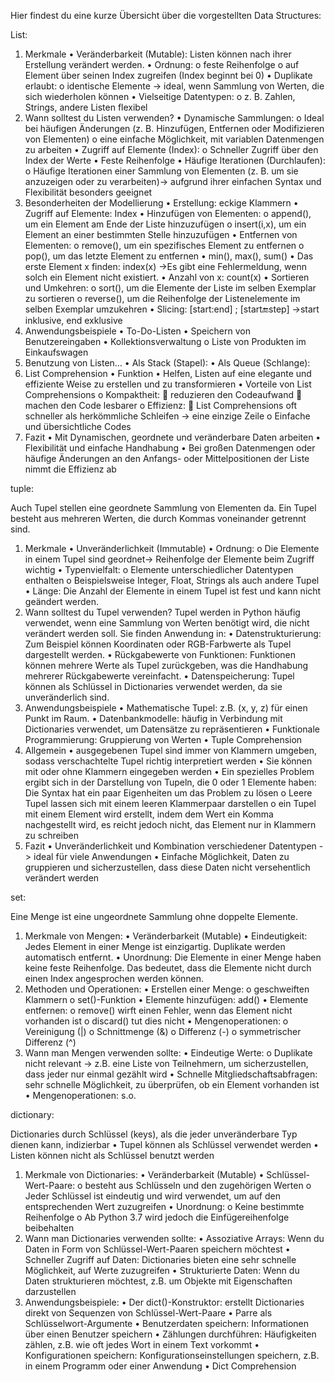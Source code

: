 Hier findest du eine kurze Übersicht über die vorgestellten Data Structures:

List:


1.	Merkmale
•	Veränderbarkeit (Mutable): Listen können nach ihrer Erstellung verändert werden.
  •	Ordnung:
    o	feste Reihenfolge
    o	auf Element über seinen Index zugreifen (Index beginnt bei 0)
  •	Duplikate erlaubt: 
    o	identische Elemente -> ideal, wenn Sammlung von Werten, die sich wiederholen können
  •	Vielseitige Datentypen: 
    o	z. B. Zahlen, Strings, andere Listen flexibel
3. Wann solltest du Listen verwenden?
  •	Dynamische Sammlungen: 
    o	Ideal bei häufigen Änderungen (z. B. Hinzufügen, Entfernen oder Modifizieren von Elementen)
    o	eine einfache Möglichkeit, mit variablen Datenmengen zu arbeiten
  •	Zugriff auf Elemente (Index): 
    o	Schneller Zugriff über den Index der Werte
  •	Feste Reihenfolge
  •	Häufige Iterationen (Durchlaufen): 
    o	Häufige Iterationen einer Sammlung von Elementen (z. B. um sie anzuzeigen oder zu verarbeiten)-> aufgrund ihrer einfachen Syntax und Flexibilität besonders geeignet
4. Besonderheiten der Modellierung
  •	Erstellung: eckige Klammern
  •	Zugriff auf Elemente: Index
  •	Hinzufügen von Elementen: 
    o	append(), um ein Element am Ende der Liste hinzuzufügen
    o	insert(i,x), um ein Element an einer bestimmten Stelle hinzuzufügen
  •	Entfernen von Elementen:
    o	remove(), um ein spezifisches Element zu entfernen
    o	pop(), um das letzte Element zu entfernen
  •	min(), max(), sum()
  •	Das erste Element x finden: index(x) ->Es gibt eine Fehlermeldung, wenn solch ein Element nicht existiert.
  •	Anzahl von x: count(x)
  •	Sortieren und Umkehren: 
    o	sort(), um die Elemente der Liste im selben Exemplar zu sortieren
    o	reverse(), um die Reihenfolge der Listenelemente im selben Exemplar umzukehren
  •	Slicing: [start:end] ; [start:end:step] ->start inklusive, end exklusive
5. Anwendungsbeispiele
  •	To-Do-Listen
  •	Speichern von Benutzereingaben
  •	Kollektionsverwaltung
    o	Liste von Produkten im Einkaufswagen
6. Benutzung von Listen…
  •	Als Stack (Stapel):
  •	Als Queue (Schlange):
7. List Comprehension
  •	Funktion
  •	Helfen, Listen auf eine elegante und effiziente Weise zu erstellen und zu transformieren
  •	Vorteile von List Comprehensions
    o	Kompaktheit:
       reduzieren den Codeaufwand 
      	machen den Code lesbarer
    o	Effizienz: 
      	List Comprehensions oft schneller als herkömmliche Schleifen -> eine einzige Zeile
    o	Einfache und übersichtliche Codes
8. Fazit
  •	Mit Dynamischen, geordnete und veränderbare Daten arbeiten
  •	Flexibilität und einfache Handhabung
  •	Bei großen Datenmengen oder häufige Änderungen an den Anfangs- oder Mittelpositionen der Liste nimmt die Effizienz ab


tuple:


Auch Tupel stellen eine geordnete Sammlung von Elementen da. Ein Tupel besteht aus mehreren Werten, die durch Kommas voneinander getrennt sind.
1. Merkmale
  •	Unveränderlichkeit (Immutable)
  •	Ordnung: 
    o	Die Elemente in einem Tupel sind geordnet-> Reihenfolge der Elemente beim Zugriff wichtig 
  •	Typenvielfalt: 
    o	Elemente unterschiedlicher Datentypen enthalten
    o	Beispielsweise Integer, Float, Strings als auch andere Tupel 
  •	Länge: Die Anzahl der Elemente in einem Tupel ist fest und kann nicht geändert werden.
2. Wann solltest du Tupel verwenden?
  Tupel werden in Python häufig verwendet, wenn eine Sammlung von Werten benötigt wird, die nicht verändert werden soll. Sie finden Anwendung in:
  •	Datenstrukturierung: Zum Beispiel können Koordinaten oder RGB-Farbwerte als Tupel dargestellt werden.
  •	Rückgabewerte von Funktionen: Funktionen können mehrere Werte als Tupel zurückgeben, was die Handhabung mehrerer Rückgabewerte vereinfacht.
  •	Datenspeicherung: Tupel können als Schlüssel in Dictionaries verwendet werden, da sie unveränderlich sind.
3. Anwendungsbeispiele
  •	Mathematische Tupel: z.B. (x, y, z) für einen Punkt im Raum.
  •	Datenbankmodelle: häufig in Verbindung mit Dictionaries verwendet, um Datensätze zu repräsentieren
  •	Funktionale Programmierung: Gruppierung von Werten
  •	Tuple Comprehension
4. Allgemein
•	ausgegebenen Tupel sind immer von Klammern umgeben, sodass verschachtelte Tupel richtig interpretiert werden
•	Sie können mit oder ohne Klammern eingegeben werden
•	Ein spezielles Problem ergibt sich in der Darstellung von Tupeln, die 0 oder 1 Elemente haben: Die Syntax hat ein paar Eigenheiten um das Problem zu lösen
  o	Leere Tupel lassen sich mit einem leeren Klammerpaar darstellen
  o	ein Tupel mit einem Element wird erstellt, indem dem Wert ein Komma nachgestellt wird, es reicht jedoch nicht, das Element nur in Klammern zu schreiben
5. Fazit
  •	Unveränderlichkeit und Kombination verschiedener Datentypen -> ideal für viele Anwendungen
  •	Einfache Möglichkeit, Daten zu gruppieren und sicherzustellen, dass diese Daten nicht versehentlich verändert werden


set:


Eine Menge ist eine ungeordnete Sammlung ohne doppelte Elemente.
1. Merkmale von Mengen:
  •	Veränderbarkeit (Mutable)
  •	Eindeutigkeit: Jedes Element in einer Menge ist einzigartig. Duplikate werden automatisch entfernt.
  •	Unordnung: Die Elemente in einer Menge haben keine feste Reihenfolge. Das bedeutet, dass die Elemente nicht durch einen Index angesprochen werden können.
2. Methoden und Operationen:
  •	Erstellen einer Menge: 
    o	geschweiften Klammern 
    o	 set()-Funktion
  •	Elemente hinzufügen: add() 
  •	Elemente entfernen:
    o	remove() wirft einen Fehler, wenn das Element nicht vorhanden ist
    o	discard() tut dies nicht
  •	Mengenoperationen:
    o	Vereinigung (|)
    o	Schnittmenge (&)
    o	Differenz (-)
    o	symmetrischer Differenz (^)
3. Wann man Mengen verwenden sollte:
  •	Eindeutige Werte: 
    o	Duplikate nicht relevant -> z.B. eine Liste von Teilnehmern, um sicherzustellen, dass jeder nur einmal gezählt wird
  •	Schnelle Mitgliedschaftsabfragen: sehr schnelle Möglichkeit, zu überprüfen, ob ein Element vorhanden ist
  •	Mengenoperationen: s.o.


dictionary:


Dictionaries durch Schlüssel (keys), als die jeder unveränderbare Typ dienen kann, indizierbar
  •	Tupel können als Schlüssel verwendet werden 
  •	Listen können nicht als Schlüssel benutzt werden
1. Merkmale von Dictionaries:
  •	Veränderbarkeit (Mutable)
  •	Schlüssel-Wert-Paare: 
    o	besteht aus Schlüsseln und den zugehörigen Werten
    o	Jeder Schlüssel ist eindeutig und wird verwendet, um auf den entsprechenden Wert zuzugreifen
  •	Unordnung:
    o	Keine bestimmte Reihenfolge
    o	Ab Python 3.7 wird jedoch die Einfügereihenfolge beibehalten
2. Wann man Dictionaries verwenden sollte:
  •	Assoziative Arrays: Wenn du Daten in Form von Schlüssel-Wert-Paaren speichern möchtest
  •	Schneller Zugriff auf Daten: Dictionaries bieten eine sehr schnelle Möglichkeit, auf Werte zuzugreifen
  •	Strukturierte Daten: Wenn du Daten strukturieren möchtest, z.B. um Objekte mit Eigenschaften darzustellen
3. Anwendungsbeispiele:
  •	Der dict()-Konstruktor:  erstellt Dictionaries direkt von Sequenzen von Schlüssel-Wert-Paare
  •	Parre als Schlüsselwort-Argumente 
  •	Benutzerdaten speichern: Informationen über einen Benutzer speichern
  •	Zählungen durchführen: Häufigkeiten zählen, z.B. wie oft jedes Wort in einem Text vorkommt
  •	Konfigurationen speichern: Konfigurationseinstellungen speichern, z.B. in einem Programm oder einer Anwendung
  •	Dict Comprehension
